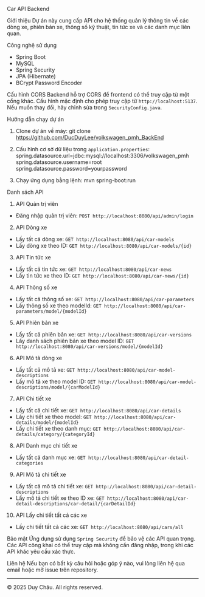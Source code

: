  Car API Backend

 Giới thiệu
Dự án này cung cấp API cho hệ thống quản lý thông tin về các dòng xe, phiên bản xe, thông số kỹ thuật, tin tức xe và các danh mục liên quan.

 Công nghệ sử dụng
- Spring Boot
- MySQL
- Spring Security
- JPA (Hibernate)
- BCrypt Password Encoder

 Cấu hình CORS
Backend hỗ trợ CORS để frontend có thể truy cập từ một cổng khác. Cấu hình mặc định cho phép truy cập từ `http://localhost:5137`. Nếu muốn thay đổi, hãy chỉnh sửa trong `SecurityConfig.java`.

 Hướng dẫn chạy dự án
1. Clone dự án về máy:
   git clone https://github.com/DucDuyLee/volkswagen_pmh_BackEnd
   
2. Cấu hình cơ sở dữ liệu trong `application.properties`:
   spring.datasource.url=jdbc:mysql://localhost:3306/volkswagen_pmh
   spring.datasource.username=root
   spring.datasource.password=yourpassword
  
3. Chạy ứng dụng bằng lệnh:
   mvn spring-boot:run

 Danh sách API

 1. API Quản trị viên
- Đăng nhập quản trị viên: `POST http://localhost:8080/api/admin/login`

 2. API Dòng xe
- Lấy tất cả dòng xe: `GET http://localhost:8080/api/car-models`
- Lấy dòng xe theo ID: `GET http://localhost:8080/api/car-models/{id}`

 3. API Tin tức xe
- Lấy tất cả tin tức xe: `GET http://localhost:8080/api/car-news`
- Lấy tin tức xe theo ID: `GET http://localhost:8080/api/car-news/{id}`

 4. API Thông số xe
- Lấy tất cả thông số xe: `GET http://localhost:8080/api/car-parameters`
- Lấy thông số xe theo modelId: `GET http://localhost:8080/api/car-parameters/model/{modelId}`

 5. API Phiên bản xe
- Lấy tất cả phiên bản xe: `GET http://localhost:8080/api/car-versions`
- Lấy danh sách phiên bản xe theo model ID: `GET http://localhost:8080/api/car-versions/model/{modelId}`

 6. API Mô tả dòng xe
- Lấy tất cả mô tả xe: `GET http://localhost:8080/api/car-model-descriptions`
- Lấy mô tả xe theo model ID: `GET http://localhost:8080/api/car-model-descriptions/model/{carModelId}`

 7. API Chi tiết xe
- Lấy tất cả chi tiết xe: `GET http://localhost:8080/api/car-details`
- Lấy chi tiết xe theo model: `GET http://localhost:8080/api/car-details/model/{modelId}`
- Lấy chi tiết xe theo danh mục: `GET http://localhost:8080/api/car-details/category/{categoryId}`

 8. API Danh mục chi tiết xe
- Lấy tất cả danh mục xe: `GET http://localhost:8080/api/car-detail-categories`

 9. API Mô tả chi tiết xe
- Lấy tất cả mô tả chi tiết xe: `GET http://localhost:8080/api/car-detail-descriptions`
- Lấy mô tả chi tiết xe theo ID xe: `GET http://localhost:8080/api/car-detail-descriptions/car-detail/{carDetailId}`

10. API Lấy chi tiết tất cả các xe
- Lấy chi tiết tất cả các xe: `GET http://localhost:8080/api/cars/all`

 Bảo mật
Ứng dụng sử dụng `Spring Security` để bảo vệ các API quan trọng. Các API công khai có thể truy cập mà không cần đăng nhập, trong khi các API khác yêu cầu xác thực.

 Liên hệ
Nếu bạn có bất kỳ câu hỏi hoặc góp ý nào, vui lòng liên hệ qua email hoặc mở issue trên repository.

---
© 2025 Duy Châu. All rights reserved.

